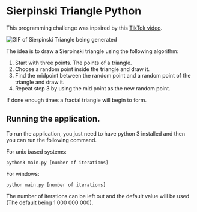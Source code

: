 # Sierpinski Triangle Python

This programming challenge was inpsired by this [TikTok video](https://vm.tiktok.com/ZMNNk5PW7/?k=1).

![GIF of Sierpinski Triangle being generated](https://github.com/Wolfman13/Sierpinski_Triangle/blob/main/Sierpinski_Triangle.gif)

The idea is to draw a Sierpinski triangle using the following algorithm:
1. Start with three points. The points of a triangle.
2. Choose a random point inside the triangle and draw it.
3. Find the midpoint between the random point and a random point of the triangle and draw it.
4. Repeat step 3 by using the mid point as the new random point.

If done enough times a fractal triangle will begin to form.

## Running the application.

To run the application, you just need to have python 3 installed and then you can run the following command.

For unix based systems:

    python3 main.py [number of iterations]

For windows:

    python main.py [number of iterations]

The number of iterations can be left out and the default value will be used (The default being 1 000 000 000).
